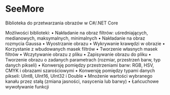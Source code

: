 # SeeMore
Biblioteka do przetwarzania obrazów w C#/.NET Core

Możliwości biblioteki:
• Nakładanie na obraz filtrów: uśredniających, medianowych, maksymalnych, minimalnych
• Nakładanie na obraz rozmycia Gaussa
• Wyostrzanie obrazu
• Wykrywanie krawędzi w obrazie
• Korzystanie z wbudowanych masek filtrów
• Tworzenie własnych masek filtrów
• Wczytywanie obrazu z pliku
• Zapisywanie obrazu do pliku
• Tworzenie obrazu o zadanych parametrach (rozmiar, przestrzeń barw, typ danych pikseli)
• Konwersję pomiędzy przestrzeniami barw: RGB, HSV, CMYK i obrazami szarościowymi
• Konwersję pomiędzy typami danych pikseli: UInt8, UInt16, UInt32 i Double
• Mnożenie wartości wybranego kanału przez stałą (zmiana jasności, nasycenia lub barwy)
• Łańcuchowe wywoływanie funkcji
